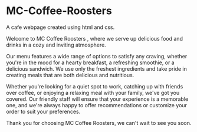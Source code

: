 # MC-Coffee-Roosters
A cafe webpage created using html and css.

Welcome to MC Coffee Roosters , where we serve up delicious food and drinks in a cozy and inviting atmosphere.

Our menu features a wide range of options to satisfy any craving, whether you're in the mood for a hearty breakfast, a refreshing smoothie, or a delicious sandwich. We use only the freshest ingredients and take pride in creating meals that are both delicious and nutritious.

Whether you're looking for a quiet spot to work, catching up with friends over coffee, or enjoying a relaxing meal with your family, we've got you covered. Our friendly staff will ensure that your experience is a memorable one, and we're always happy to offer recommendations or customize your order to suit your preferences.

Thank you for choosing MC Coffee Roosters, we can't wait to see you soon.
